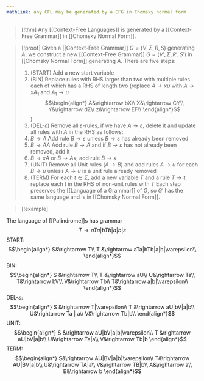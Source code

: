 ```yaml
---
mathLink: any CFL may be generated by a CFG in Chomsky normal form
---
```

>[!thm] 
>Any [[Context-Free Languages]] is generated by a [[Context-Free Grammar]] in [[Chomsky Normal Form]].

>[!proof]
Given a [[Context-Free Grammar]] $G=(V,\Sigma,R,S)$ generating $A$, we construct a new [[Context-Free Grammar]] $G=(V',\Sigma,R',S')$ in [[Chomsky Normal Form]] generating $A$. There are five steps: 
>1. (START) Add a new start variable
>2. (BIN) Replace rules with RHS larger than two with multiple rules each of which has a RHS of length two (replace $A \rightarrow xu$ with $A \rightarrow xA_{1}$ and $A_{1}\rightarrow u$ $$\begin{align*}
A&\rightarrow bX\\
X&\rightarrow CY\\
Y&\rightarrow dZ\\
z&\rightarrow EF\\
\end{align*}$$)
>3. (DEL-$\varepsilon$) Remove all $\varepsilon$-rules, if we have $A \rightarrow \varepsilon$, delete it and update all rules with $A$ in the RHS as follows:
>	1. $B \rightarrow A$ Add rule $B \rightarrow \varepsilon$ unless $B \rightarrow \varepsilon$ has already been removed
>	2. $B \rightarrow AA$ Add rule $B \rightarrow A$ and if $B \rightarrow \varepsilon$ has not already been removed, add it
>	3. $B \rightarrow xA$ or $B \rightarrow Ax$, add rule $B \rightarrow x$
>4. (UNIT) Remove all Unit rules $(A \rightarrow B)$ and add rules $A \rightarrow u$ for  each $B \rightarrow u$ unless $A \rightarrow u$ is a unit rule already removed
>5. (TERM) For each $t\in \Sigma$, add a new variable $T$ and a rule $T \rightarrow t$; replace each $t$ in the RHS of non-unit rules with $T$
Each step preserves the [[Language of a Grammar]] of $G$, so $G'$ has the same language and is in [[Chomsky Normal Form]].


>[!example]

The language of [[Palindrome]]s has grammar $$T \rightarrow aTa|bTb|a|b|\varepsilon$$START:$$\begin{align*}
S&\rightarrow T\\
T &\rightarrow aTa|bTb|a|b|\varepsilon\\
\end{align*}$$BIN: $$\begin{align*}
S &\rightarrow T\\
T &\rightarrow aU\\
U&\rightarrow Ta\\
T&\rightarrow bV\\
V&\rightarrow Tb\\
T&\rightarrow a|b|\varepsilon\\
\end{align*}$$DEL-$\varepsilon$: $$\begin{align*}
S &\rightarrow T|\varepsilon\\
T &\rightarrow aU|bV|a|b\\
U&\rightarrow Ta | a\\
V&\rightarrow Tb|b\\
\end{align*}$$UNIT: $$\begin{align*}
S &\rightarrow aU|bV|a|b|\varepsilon\\
T &\rightarrow aU|bV|a|b\\
U&\rightarrow Ta|a\\
V&\rightarrow Tb|b
\end{align*}$$
TERM: $$\begin{align*}
S&\rightarrow AU|BV|a|b|\varepsilon\\
T&\rightarrow AU|BV|a|b\\
U&\rightarrow TA|a\\
V&\rightarrow TB|b\\
A&\rightarrow a\\
B&\rightarrow b
\end{align*}$$
